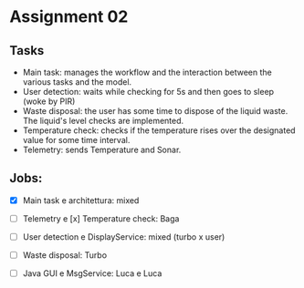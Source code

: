 # Assignment 02

## Tasks
 - Main task: manages the workflow and the interaction between the various tasks and the model.
 - User detection: waits while checking for 5s and then goes to sleep (woke by PIR)
 - Waste disposal: the user has some time to dispose of the liquid waste. The liquid's level checks are implemented.
 - Temperature check: checks if the temperature rises over the designated value for some time interval.
- Telemetry: sends Temperature and Sonar.


## Jobs:

- [x] Main task e architettura: mixed

- [ ] Telemetry e [x] Temperature check: Baga

- [ ] User detection e DisplayService: mixed (turbo x user)

- [ ] Waste disposal: Turbo

- [ ] Java GUI e MsgService: Luca e Luca